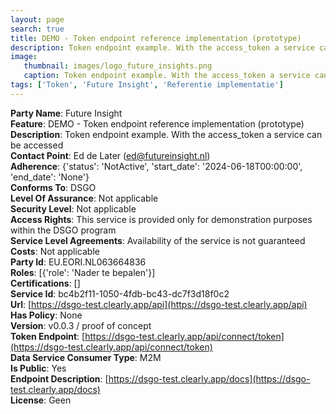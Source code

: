 ```yaml
---
layout: page
search: true
title: DEMO - Token endpoint reference implementation (prototype)
description: Token endpoint example. With the access_token a service can be accessed
image:
   thumbnail: images/logo_future_insights.png
   caption: Token endpoint example. With the access_token a service can be accessed
tags: ['Token', 'Future Insight', 'Referentie implementatie']
---
```


<b>Party Name</b>: Future Insight  
<b>Feature</b>: DEMO - Token endpoint reference implementation (prototype)  
<b>Description</b>: Token endpoint example. With the access_token a service can be accessed  
<b>Contact Point</b>: Ed de Later (ed@futureinsight.nl)  
<b>Adherence</b>: {'status': 'NotActive', 'start_date': '2024-06-18T00:00:00', 'end_date': 'None'}  
<b>Conforms To</b>: DSGO  
<b>Level Of Assurance</b>: Not applicable  
<b>Security Level</b>: Not applicable  
<b>Access Rights</b>: This service is provided only for demonstration purposes within the DSGO program  
<b>Service Level Agreements</b>: Availability of the service is not guaranteed  
<b>Costs</b>: Not applicable  
<b>Party Id</b>: EU.EORI.NL063664836  
<b>Roles</b>: [{'role': 'Nader te bepalen'}]  
<b>Certifications</b>: []  
<b>Service Id</b>: bc4b2f11-1050-4fdb-bc43-dc7f3d18f0c2  
<b>Url</b>: [https://dsgo-test.clearly.app/api](https://dsgo-test.clearly.app/api)  
<b>Has Policy</b>: None  
<b>Version</b>: v0.0.3 / proof of concept  
<b>Token Endpoint</b>: [https://dsgo-test.clearly.app/api/connect/token](https://dsgo-test.clearly.app/api/connect/token)  
<b>Data Service Consumer Type</b>: M2M  
<b>Is Public</b>: Yes  
<b>Endpoint Description</b>: [https://dsgo-test.clearly.app/docs](https://dsgo-test.clearly.app/docs)  
<b>License</b>: Geen  
